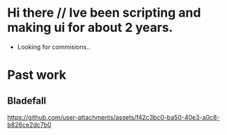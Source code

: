 # Hi there // Ive been scripting and making ui for about 2 years.

- Looking for commisions..

# Past work

## Bladefall

https://github.com/user-attachments/assets/f42c3bc0-ba50-40e3-a0c8-b826ce2dc7b0
